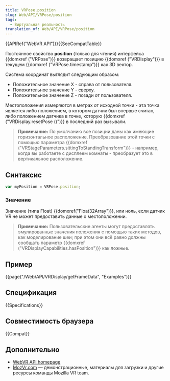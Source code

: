```yaml
---
title: VRPose.position
slug: Web/API/VRPose/position
tags:
  - Виртуальная реальность
translation_of: Web/API/VRPose/position
---
```


{{APIRef("WebVR API")}}{{SeeCompatTable}}

Постоянное свойство **position** (только для чтения) интерфейса {{domxref ("VRPose")}} возвращает позицию {{domxref ("VRDisplay")}} в текущем {{domxref ("VRPose.timestamp")}} как 3D вектор.

Система координат выглядит следующим образом:

- Положительное значение X - справа от пользователя.
- Положительное значение Y - сверху.
- Положительное значение Z - позади от пользователя.

Местоположения измеряются в метрах от исходной точки - эта точка является либо положением, в котором датчик был впервые считан, либо положением датчика в точке, которую {{domxref ("VRDisplay.resetPose ()")}} в последний раз вызывали.

> **Примечание:** По умолчанию все позиции даны как имеющие горизонтальное расположение. Преобразование этой точки с помощью параметра {{domxref ("VRStageParameters.sittingToStandingTransform")}} - например, когда вы работаете с дисплеем комнаты - преобразует это в вертикальное расположение.

## Синтаксис

```js
var myPosition = VRPose.position;
```

### Значение

Значение (типа Float) {{domxref("Float32Array")}}, или ноль, если датчик VR не может предоставить данные о местоположении.

> **Примечание:** Пользовательские агенты могут предоставлять эмулированные значения положения с помощью таких методов, как моделирование шеи; при этом они всё равно должны сообщать параметр {{domxref ("VRDisplayCapabilities.hasPosition")}} как ложные.

## Пример

{{page("/Web/API/VRDisplay/getFrameData", "Examples")}}

## Спецификация

{{Specifications}}

## Совместимость браузера

{{Compat}}

## Дополнительно

- [WebVR API homepage](/ru/docs/Web/API/WebVR_API)
- [MozVr.com](http://mozvr.com/) — демонстрационные, материалы для загрузки и другие ресурсы команды Mozilla VR team.
